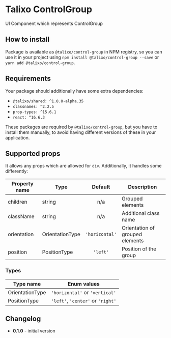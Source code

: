 # Talixo ControlGroup

UI Component which represents ControlGroup

## How to install

Package is available as `@talixo/control-group` in NPM registry, so you can use it in your project
using `npm install @talixo/control-group --save` or `yarn add @talixo/control-group`.

## Requirements

Your package should additionally have some extra dependencies:

- `@talixo/shared: ^1.0.0-alpha.35`
- `classnames: ^2.2.5`
- `prop-types: ^15.6.1`
- `react: ^16.6.3`

These packages are required by `@talixo/control-group`, but you have to install them manually,
to avoid having different versions of these in your application.

## Supported props

It allows any props which are allowed for `div`. Additionally, it handles some differently:

Property name | Type            | Default        | Description   
--------------|-----------------|:--------------:|----------------------------------------
children      | string          | n/a            | Grouped elements
className     | string          | n/a            | Additional class name
orientation   | OrientationType | `'horizontal'` | Orientation of grouped elements
position      | PositionType    | `'left'`       | Position of the group

### Types

Type name       | Enum values
----------------|----------------------------------
OrientationType | `'horizontal'` or `'vertical'`  
PositionType    | `'left'`, `'center'` or `'right'`  

## Changelog

- **0.1.0** - initial version
